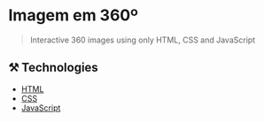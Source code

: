 # Imagem em 360º
> Interactive 360 ​​images using only HTML, CSS and JavaScript

## ⚒️ Technologies
- [HTML](https://vuejs.org](https://www.w3schools.com/html/))
- [CSS](https://getbootstrap.com](https://www.w3schools.com/css/))
- [JavaScript](https://getbootstrap.com](https://developer.mozilla.org/pt-BR/docs/Web/JavaScript))